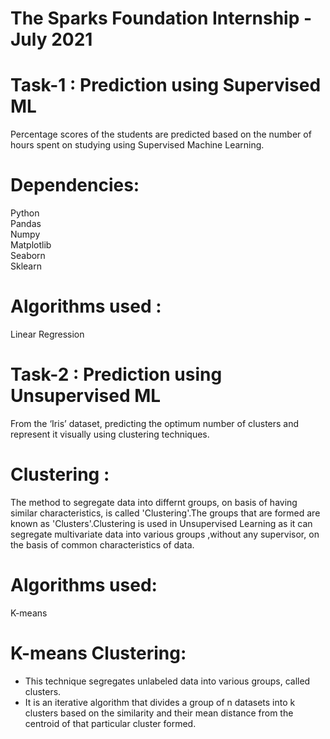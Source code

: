 # The Sparks Foundation Internship -  July 2021
# Task-1 : Prediction using Supervised ML
Percentage scores of the students are predicted based on the number of hours spent on studying using Supervised Machine Learning.
# Dependencies: <br>
Python <br>
Pandas <br>
Numpy <br>
Matplotlib <br>
Seaborn <br>
Sklearn <br>
# Algorithms used : <br>
Linear Regression

# Task-2 : Prediction using Unsupervised ML
From the ‘Iris’ dataset, predicting the optimum number of clusters and represent it visually using clustering techniques.
# Clustering :
The method to segregate data into differnt groups, on basis of having similar characteristics, is called 'Clustering'.The groups that are formed are known as 'Clusters'.Clustering is used in Unsupervised Learning  as it can segregate multivariate data into various groups ,without any supervisor, on the basis of common characteristics of data. 
# Algorithms used: <br>
K-means 
# K-means Clustering:
- This technique segregates unlabeled data into various groups, called clusters.<br>
- It is an iterative algorithm that divides a group of n datasets into k clusters based on the similarity and their mean distance from the centroid of that particular cluster formed.
